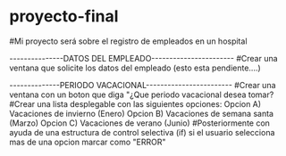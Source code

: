 # proyecto-final
#Mi proyecto será sobre el registro de empleados en un hospital

---------------DATOS DEL EMPLEADO-----------------------
#Crear una ventana que solicite los datos del empleado (esto esta pendiente....)

--------------PERIODO VACACIONAL------------------------
#Crear una ventana con un boton que diga "¿Que periodo vacacional desea tomar?
#Crear una lista desplegable con las siguientes opciones:
Opcion A) Vacaciones de invierno (Enero)
Opcion B) Vacaciones de semana santa (Marzo)
Opcion C) Vacaciones de verano (Junio)
#Posteriormente con ayuda de una estructura de control selectiva (if) si el usuario selecciona mas de una opcion marcar como "ERROR"
